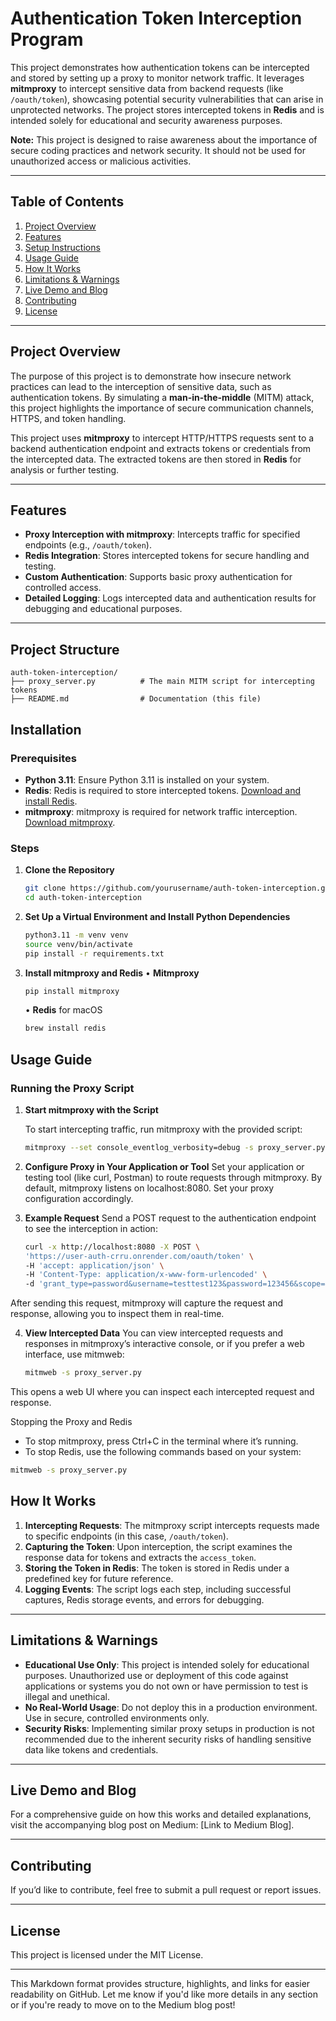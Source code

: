 # **Authentication Token Interception Program**

This project demonstrates how authentication tokens can be intercepted and stored by setting up a proxy to monitor network traffic. It leverages **mitmproxy** to intercept sensitive data from backend requests (like `/oauth/token`), showcasing potential security vulnerabilities that can arise in unprotected networks. The project stores intercepted tokens in **Redis** and is intended solely for educational and security awareness purposes.

**Note:** This project is designed to raise awareness about the importance of secure coding practices and network security. It should not be used for unauthorized access or malicious activities.

---

## **Table of Contents**

1. [Project Overview](#project-overview)
2. [Features](#features)
3. [Setup Instructions](#setup-instructions)
4. [Usage Guide](#usage-guide)
5. [How It Works](#how-it-works)
6. [Limitations & Warnings](#limitations--warnings)
7. [Live Demo and Blog](#live-demo-and-blog)
8. [Contributing](#contributing)
9. [License](#license)

---

## **Project Overview**

The purpose of this project is to demonstrate how insecure network practices can lead to the interception of sensitive data, such as authentication tokens. By simulating a **man-in-the-middle** (MITM) attack, this project highlights the importance of secure communication channels, HTTPS, and token handling.

This project uses **mitmproxy** to intercept HTTP/HTTPS requests sent to a backend authentication endpoint and extracts tokens or credentials from the intercepted data. The extracted tokens are then stored in **Redis** for analysis or further testing.

---

## **Features**

- **Proxy Interception with mitmproxy**: Intercepts traffic for specified endpoints (e.g., `/oauth/token`).
- **Redis Integration**: Stores intercepted tokens for secure handling and testing.
- **Custom Authentication**: Supports basic proxy authentication for controlled access.
- **Detailed Logging**: Logs intercepted data and authentication results for debugging and educational purposes.

---

## **Project Structure**

```plaintext
auth-token-interception/
├── proxy_server.py          # The main MITM script for intercepting tokens
├── README.md                # Documentation (this file)
```

## **Installation**

### **Prerequisites**

- **Python 3.11**: Ensure Python 3.11 is installed on your system.
- **Redis**: Redis is required to store intercepted tokens. [Download and install Redis](https://redis.io/download).
- **mitmproxy**: mitmproxy is required for network traffic interception. [Download mitmproxy](https://mitmproxy.org/).

### **Steps**

1. **Clone the Repository**

   ```bash
   git clone https://github.com/yourusername/auth-token-interception.git
   cd auth-token-interception
   ```
   
2. **Set Up a Virtual Environment and Install Python Dependencies**

   ```bash
   python3.11 -m venv venv
   source venv/bin/activate
   pip install -r requirements.txt
   ```
3. **Install mitmproxy and Redis**
   •	**Mitmproxy**
   ```bash
   pip install mitmproxy
   ```
   •	**Redis** for macOS
   ```bash
   brew install redis
   ```
   
## **Usage Guide**

### **Running the Proxy Script**

1. **Start mitmproxy with the Script**

   To start intercepting traffic, run mitmproxy with the provided script:

   ```bash
   mitmproxy --set console_eventlog_verbosity=debug -s proxy_server.py
   ```

2. **Configure Proxy in Your Application or Tool**
Set your application or testing tool (like curl, Postman) to route requests through mitmproxy. By default, mitmproxy listens on localhost:8080. Set your proxy configuration accordingly.

3. **Example Request**
Send a POST request to the authentication endpoint to see the interception in action:

   ```bash
   curl -x http://localhost:8080 -X POST \
   'https://user-auth-crru.onrender.com/oauth/token' \
   -H 'accept: application/json' \
   -H 'Content-Type: application/x-www-form-urlencoded' \
   -d 'grant_type=password&username=testtest123&password=123456&scope=&client_id=string&client_secret=string'
   ```

After sending this request, mitmproxy will capture the request and response, allowing you to inspect them in real-time.

4. **View Intercepted Data**
You can view intercepted requests and responses in mitmproxy’s interactive console, or if you prefer a web interface, use mitmweb:
   ```bash
   mitmweb -s proxy_server.py
   ```
This opens a web UI where you can inspect each intercepted request and response.

Stopping the Proxy and Redis

- To stop mitmproxy, press Ctrl+C in the terminal where it’s running.
- To stop Redis, use the following commands based on your system:
```bash
mitmweb -s proxy_server.py
 ```
## **How It Works**

1. **Intercepting Requests**: The mitmproxy script intercepts requests made to specific endpoints (in this case, `/oauth/token`).
2. **Capturing the Token**: Upon interception, the script examines the response data for tokens and extracts the `access_token`.
3. **Storing the Token in Redis**: The token is stored in Redis under a predefined key for future reference.
4. **Logging Events**: The script logs each step, including successful captures, Redis storage events, and errors for debugging.

---

## **Limitations & Warnings**

- **Educational Use Only**: This project is intended solely for educational purposes. Unauthorized use or deployment of this code against applications or systems you do not own or have permission to test is illegal and unethical.
- **No Real-World Usage**: Do not deploy this in a production environment. Use in secure, controlled environments only.
- **Security Risks**: Implementing similar proxy setups in production is not recommended due to the inherent security risks of handling sensitive data like tokens and credentials.

---

## **Live Demo and Blog**

For a comprehensive guide on how this works and detailed explanations, visit the accompanying blog post on Medium: [Link to Medium Blog].

---

## **Contributing**

If you’d like to contribute, feel free to submit a pull request or report issues.

---

## **License**

This project is licensed under the MIT License.

---

This Markdown format provides structure, highlights, and links for easier readability on GitHub. Let me know if you'd like more details in any section or if you're ready to move on to the Medium blog post!










